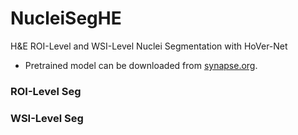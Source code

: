 # NucleiSegHE
H&E ROI-Level and WSI-Level Nuclei Segmentation with HoVer-Net

* Pretrained model can be downloaded from [synapse.org](https://www.synapse.org/#!Synapse:syn50544804).

### ROI-Level Seg


### WSI-Level Seg